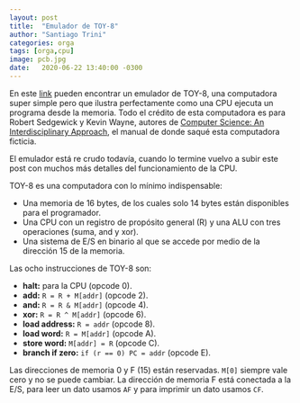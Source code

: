```yaml
---
layout: post
title:  "Emulador de TOY-8"
author: "Santiago Trini"
categories: orga
tags: [orga,cpu]
image: pcb.jpg
date:   2020-06-22 13:40:00 -0300
---
```


En este [link](https://la35.github.io/emulador) pueden encontrar un emulador de TOY-8, una computadora super simple pero que ilustra perfectamente como una CPU ejecuta un programa desde la memoria. Todo el crédito de esta computadora es para Robert Sedgewick y Kevin Wayne, autores de [Computer Science: An Interdisciplinary Approach](https://www.amazon.com/Computer-Science-Interdisciplinary-Robert-Sedgewick/dp/0134076427/ref=sr_1_1?dchild=1&keywords=computer+science&qid=1592843578&s=books&sr=1-1), el manual de donde saqué esta computadora ficticia.

El emulador está re crudo todavía, cuando lo termine vuelvo a subir este post con muchos más detalles del funcionamiento de la CPU.

TOY-8 es una computadora con lo mínimo indispensable:

- Una memoria de 16 bytes, de los cuales solo 14 bytes están disponibles para el programador.
- Una CPU con un registro de propósito general (R) y una ALU con tres operaciones (suma, and y xor).
- Una sistema de E/S en binario al que se accede por medio de la dirección 15 de la memoria.

Las ocho instrucciones de TOY-8 son:

- **halt:** para la CPU (opcode 0).
- **add:** `R = R + M[addr]` (opcode 2).
- **and:** `R = R & M[addr]` (opcode 4).
- **xor:** `R = R ^ M[addr]` (opcode 6).
- **load address:** `R = addr` (opcode 8).
- **load word:** `R = M[addr]` (opcode A).
- **store word:** `M[addr] = R` (opcode C).
- **branch if zero:** `if (r == 0) PC = addr` (opcode E).

Las direcciones de memoria 0 y F (15) están reservadas. `M[0]` siempre vale cero y no se puede cambiar. La dirección de memoria F está conectada a la E/S, para leer un dato usamos `AF` y para imprimir un dato usamos `CF`.
